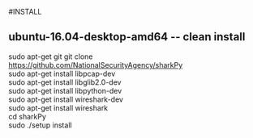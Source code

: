 
#INSTALL

## ubuntu-16.04-desktop-amd64 -- clean install
sudo apt-get git
git clone https://github.com/NationalSecurityAgency/sharkPy<br/>
sudo apt-get install libpcap-dev<br/>
sudo apt-get install libglib2.0-dev<br/>
sudo apt-get install libpython-dev<br/>
sudo apt-get install wireshark-dev<br/>
sudo apt-get install wireshark<br/>
cd sharkPy<br/>
sudo ./setup install<br/>
